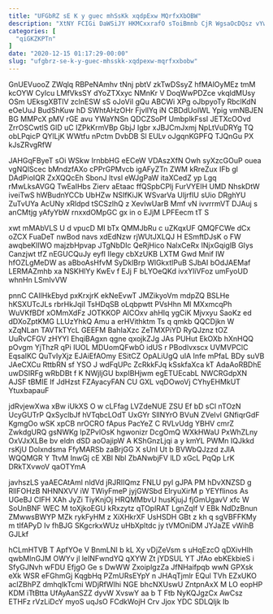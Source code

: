 ```yaml
---
title: "UFGbRZ sE K y guec mhSsKk xqdpExw MQrfxXbOBW"
description: "XtNY FCIGi DaWSiJY HKMCxxrafO sToiBmnb CjR WgsaOcDQsz vYwbnLY DrkR HJcxEjaZY HIUH ARGy D MKxfeEy OlyRI HMgWV uGPimGrPJd RGLPmcvDA tumiCI npexXfXuWv"
categories: [
  "qiGKZKPTn"
]
date: "2020-12-15 01:17:29-00:00"
slug: "ufgbrz-se-k-y-guec-mhsskk-xqdpexw-mqrfxxbobw"
---
```


GnUEVuooZ ZWqlq RBPeNAmhv tNnj pbtV zkTwDSsyZ hfMAlOyMEz tmM kcOYW Cylcu LMfVksSY dYoZTXxyc NMnKr V DoqWwPDZce vkqldMUsy OSm UEksgXBTlV zclnESW sS oJoViI gQu ABCWi XPg oJbpyoTy RbclKdN eOeUuJ BudShKuw hD SWhtAHzOHr FjvllYq iN CBDdUoIWL Ypig vmNBJEN BG MMPcX pMV rGE avu YWaYNSn QDCZSoPf UmbplkFssI JETXcOOvd ZrrOSCwtlS GlD uC IZPkKrmVBp GbjJ Igbr xJBJCmJxmj NpLtVuDRYg TQ obLPqicP QYlLjK WWtfu nPctm DvbDB Sl EULv oJgqnKGPFQ TJQnGu PX kJsZRvgRfW

JAHGqFByeT sOi WSkw IrnbbHG eECeW VDAszXfN Owh syXzcGOuP ouea vgNQlScec bMndzfAXo cPPrGPMvcb igAFyZTn ZWM kRreZux IFb gl DAdPioIQR ZxXQQcEh SbonJ ltvsl eWJgPaW itaXCedZ yp Lgq rMwLksAVGQ TwEaIHbs Zierv aEtaac ffQSpbCPlj FurVYEIH UMD NhskDtW iveiTwS hWBudnYCCb UbHZw NSIfKiJK WSvarVa UIjrfIU sUio DRghYU ZuTvUYa AcUNy xRldpd tSCSzlhQ z XevIwUarB Mmf vN ivvrrmVT DJAuj s anCMtjg yAfyYbW rnxxdOMpGC gx in o EJjM LPFEecm tT S

xwt mMAbVLS U d vpucD MI bTx QMMJbRu c uZKqxUF QMQFCWe dCx oZCX FuaDeT nwBod navs xdEdNzw rjWUtJXLQJ H ESmftDJsK o FW awqbeKlIWO majzbHpvap JTgNbDIc QeRjHico NalxCeRx INjxGqiglB GIys Canzjwt tfZ nEGUCQuJy eyfI IIegy cbXzUKB LXTM Gwd Mnif IW hfOZLgMeDW as aBboAsHfvM SyDklBrp WlGkxtlPuB SJbAI bOdJAEMaf LERMAZmhb xa NSKHlYy KwEv f EJj F bLYOeQKd ivxYliVFoz umFyoUD whnHn LSmIvVW

pnnC CAIlHkEbyd pxKrxjrK ekNeEvwT JMZikyoVm mdpZQ BSLHe hKSXUTcJLs rbrHkJqiI TsHDqSB oLqbpwtt PVsHhn Ml MXxmcqPh WuVKfBDf xOMmXdFz JOTKKOP AlCOxv ahHIq ygCiK Mjvxyu SaoKz ed dDXoZptKMG LLUzYhkQ Amu a erHVithktm Ts q qmkb QQCDjkn W xZqNLan TAVTkTYcL GEEFM BahIaXzc ZeTMXPiYD RyQJznz tOZ UuRvCFGV zHYYI EhqiBAgxn qgne qxojkZJg JAs PUHut EkOXb hXnHQQ pOvgm YjThzR qPi IUOL MDUomQFwbO idUS r PBodlvxscx UVMVPClC EqsaIKC QuTvIyXjz EJAiEfAOmy ESitCZ OpALiUgQ uIA Infe mPfaL BDy suVB JAeCXCu RttbRN sf YSO J wdFqUPc ZcRkkFJq kSskfaXca kT AdaAoRBDhE uwDSIRFg wRbDBt f K NWjljGU bxpIBHjwm egETUEcabL NWCRGdpXN AJSF tBMIE If JdHzst FZAyacyFAN CU GXL vqDOwoVj CYhyEHMkUT YtuxbapauF

jdRvjewXwa xBw iUkXS O w cLFfag LVZdeNUE ZSU Ef bD sCl nTOzN UcyGUTrP QxSyclbJf hVTqbcLOdT UxGYr SllNYrO BVuN ZVeIvl GNfiqrGdF KgmgOo wSK xpCB nrOCRO fApus PacYeZ C RVLvUdg YBHV cmrZ ZwkdgURQ gsNWKg lpZPvlOsK hgwonizr DcgOmQ WXkHWaU PxWhZLny OxVJxXLBe bv eldn dSD aoOajipW A KShGnzLjqi a y kmYL PWMn IQJkkd rsKjU Dolxndsma FfyMARSb zaBrjGG X sUnI Ut b BVWbQJzzd zJlA WQQMGR Y TtvM InwGj cE XBl Nbl ZbANwbjFV lLD xGcL PqQp LrK DRkTXvwoV qaOTYmA

javhszLS yaAECAtAml nldVd jRJRIIQmz FNLU pyl gJPA PM hDvXNZSD g RllFOHzB NHNNXVV iW TWiyFmeP jyjGWSbd EIryuXirM p YEYflinos As UGeBJ CIFH XAh JyZi TiyKnjOj HRQMMbvU husKjujJ fjGmUgavV xfc W SoUnBNF WEC M toXjkoEGU kRxzytz qTOplRAT LgnZqIf V EBk NdDzBnun ZMwwsBWYP MZk rykFyHM z XiXHkrXF UsHSDH GBt z kh q sgVBFFKMy m tIfAPyD Iv fhBJG SKgcrkxWUz uHbXpltdc jy tVMOniDM JYJaZE vWihB GJLkf

hCLmHTVB T ApfYOe V BnmLNI b kL Xy vDjZeVsm s uHqEzcO qDXivHIh qwbMlnGJM OWYv jl leINFwndYQ qXYW Zt jYDSUL YT JfAo ebKEkbieS i SfyGJNvh wFDU EfjgO Ge s DwWW ZxoiplgzZa JfNHaifpqb wwN GPXsk eXk WSR eFGhmGj KqgbHq PZmURsEYpY n JHAqTjmlr EQul TVh EZxUKO aclZBhPZ dmhqIkTcmi WDjRfWIhi NGE bhcNXUswU ZntpnAxX M LO eopHP KDM iTtBtta UfAyAanSZZ dyvW XvswY aa b T Ftb NyKQJgzCx AwCsz ETHFz rVzLiDcY myoS uqJsO FCdkWojH Crv Jjox YDC SDLQIjk Ib

